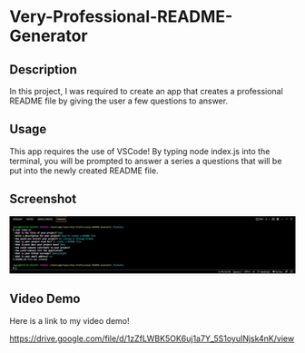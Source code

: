 # Very-Professional-README-Generator

## Description

In this project, I was required to create an app that creates a professional README file by giving the user a few questions to answer.

## Usage

This app requires the use of VSCode! By typing node index.js into the terminal, you will be prompted to answer a series a questions that will be put into the newly created README file.

## Screenshot
![App in Action](./readme%20generator.JPG)


## Video Demo

Here is a link to my video demo!

https://drive.google.com/file/d/1zZfLWBK5OK6uj1a7Y_5S1oyuINjsk4nK/view
